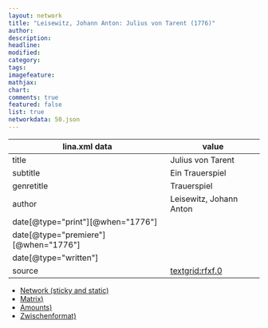 ```yaml
---
layout: network
title: "Leisewitz, Johann Anton: Julius von Tarent (1776)"
author:
description:
headline:
modified:
category:
tags:
imagefeature: 
mathjax: 
chart: 
comments: true
featured: false
list: true
networkdata: 50.json
---
```

lina.xml data  | value
------------- | -------------
title|Julius von Tarent
subtitle|Ein Trauerspiel
genretitle|Trauerspiel
author|Leisewitz, Johann Anton
date[@type="print"][@when="1776"]|
date[@type="premiere"][@when="1776"]|
date[@type="written"]|
source|[textgrid:rfxf.0](https://textgridlab.org/1.0/tgcrud-public/rest/textgrid:rfxf.0/data)



* [Network (sticky and static)](/linas/network50)
* [Matrix)](/linas/matrix50)
* [Amounts)](/linas/amount50)
* [Zwischenformat)](/linas/lina50 )
